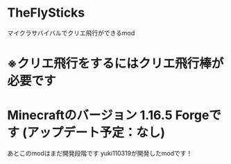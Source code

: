# TheFlySticks
マイクラサバイバルでクリエ飛行ができるmod

# ※クリエ飛行をするにはクリエ飛行棒が必要です
# Minecraftのバージョン 1.16.5 Forgeです (アップデート予定：なし)


あとこのmodはまだ開発段階です
yuki110319が開発したmodです！
